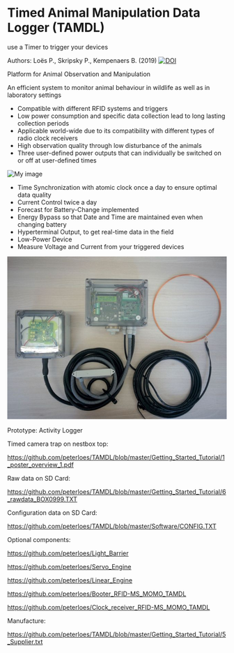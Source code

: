 ﻿# Timed Animal Manipulation Data Logger (TAMDL)
use a Timer to trigger your devices

Authors: Loës P., Skripsky P., Kempenaers B. (2019) [![DOI](https://zenodo.org/badge/210340480.svg)](https://zenodo.org/badge/latestdoi/210340480)

Platform for Animal Observation and Manipulation 

An efficient system to monitor animal behaviour in wildlife
as well as in laboratory settings

-	Compatible with different RFID systems and triggers
-	Low power consumption and specific data collection lead to long lasting collection periods
-	Applicable world-wide due to its compatibility with different types of radio clock receivers 
-	High observation quality through low disturbance of the animals
- Three user-defined power outputs that can individually be switched on or off at user-defined times

![My image](https://github.com/peterloes/TAMDL/blob/master/Getting_Started_Tutorial/2_Electronic_board.jpg)

- Time Synchronization with atomic clock once a day to ensure optimal data quality
- Current Control twice a day
- Forecast for Battery-Change implemented
- Energy Bypass so that Date and Time are maintained even when changing battery
- Hyperterminal Output, to get real-time data in the field
- Low-Power Device 
- Measure Voltage and Current from your triggered devices 
 
![My image](https://github.com/peterloes/TAMDL/blob/master/Getting_Started_Tutorial/1_LongRangeReader.jpg)

Prototype: Activity Logger

Timed camera trap on nestbox top:

https://github.com/peterloes/TAMDL/blob/master/Getting_Started_Tutorial/1_poster_overview_1.pdf

Raw data on SD Card:

https://github.com/peterloes/TAMDL/blob/master/Getting_Started_Tutorial/6_rawdata_BOX0999.TXT

Configuration data on SD Card:

https://github.com/peterloes/TAMDL/blob/master/Software/CONFIG.TXT

Optional components:

https://github.com/peterloes/Light_Barrier

https://github.com/peterloes/Servo_Engine

https://github.com/peterloes/Linear_Engine

https://github.com/peterloes/Booter_RFID-MS_MOMO_TAMDL

https://github.com/peterloes/Clock_receiver_RFID-MS_MOMO_TAMDL

Manufacture:

https://github.com/peterloes/TAMDL/blob/master/Getting_Started_Tutorial/5_Supplier.txt
